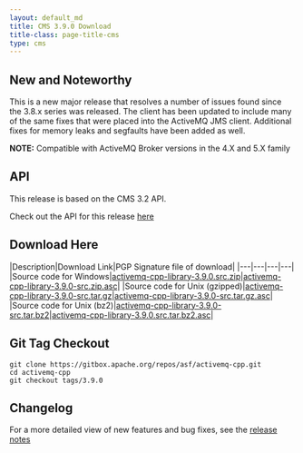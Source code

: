 ```yaml
---
layout: default_md
title: CMS 3.9.0 Download
title-class: page-title-cms
type: cms
---
```


New and Noteworthy
------------------

This is a new major release that resolves a number of issues found since the 3.8.x series was released.  The client has been updated to include many of the same fixes that were placed into the ActiveMQ JMS client.  Additional fixes for memory leaks and segfaults have been added as well. 

**NOTE:** Compatible with ActiveMQ Broker versions in the 4.X and 5.X family

API
---

This release is based on the CMS 3.2 API.

Check out the API for this release [here](http://activemq.apache.org/cms/api_docs/activemqcpp-3.9.0/html)

Download Here
-------------

|Description|Download Link|PGP Signature file of download|
|---|---|---|---|
|Source code for Windows|[activemq-cpp-library-3.9.0.src.zip](http://www.apache.org/dist/activemq/activemq-cpp/3.9.0/activemq-cpp-library-3.9.0-src.zip)|[activemq-cpp-library-3.9.0-src.zip.asc](http://www.apache.org/dist/activemq/activemq-cpp/3.9.0/activemq-cpp-library-3.9.0-src.zip.asc)|
|Source code for Unix (gzipped)|[activemq-cpp-library-3.9.0-src.tar.gz](http://www.apache.org/dist/activemq/activemq-cpp/3.9.0/activemq-cpp-library-3.9.0-src.tar.gz)|[activemq-cpp-library-3.9.0-src.tar.gz.asc](http://www.apache.org/dist/activemq/activemq-cpp/3.9.0/activemq-cpp-library-3.9.0-src.tar.gz.asc)|
|Source code for Unix (bz2)|[activemq-cpp-library-3.9.0-src.tar.bz2](http://www.apache.org/dist/activemq/activemq-cpp/3.9.0/activemq-cpp-library-3.9.0-src.tar.bz2)|[activemq-cpp-library-3.9.0.src.tar.bz2.asc](http://www.apache.org/dist/activemq/activemq-cpp/3.9.0/activemq-cpp-library-3.9.0-src.tar.bz2.asc)|

Git Tag Checkout
----------------
```
git clone https://gitbox.apache.org/repos/asf/activemq-cpp.git  
cd activemq-cpp  
git checkout tags/3.9.0
```

Changelog
---------

For a more detailed view of new features and bug fixes, see the [release notes](https://issues.apache.org/jira/secure/ReleaseNote.jspa?projectId=12311207&styleName=Html&version=12324974)

